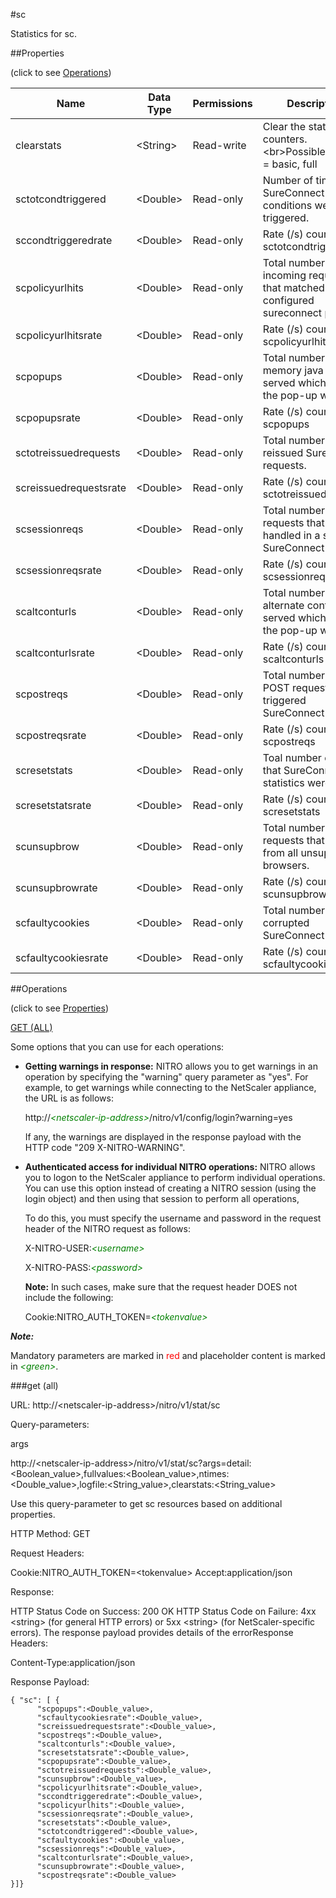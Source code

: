 #sc

Statistics for sc.


##Properties 
<span>(click to see [Operations](#operations))</span>


<table><thead><tr><th>Name</th><th> Data Type</th><th> Permissions</th><th>Description</th></tr></thead><tbody><tr><td>clearstats</td><td>&lt;String></td><td>Read-write</td><td>Clear the statsistics / counters.&lt;br>Possible values = basic, full</td><tr><tr><td>sctotcondtriggered</td><td>&lt;Double></td><td>Read-only</td><td>Number of times that SureConnect conditions were triggered.</td><tr><tr><td>sccondtriggeredrate</td><td>&lt;Double></td><td>Read-only</td><td>Rate (/s) counter for sctotcondtriggered</td><tr><tr><td>scpolicyurlhits</td><td>&lt;Double></td><td>Read-only</td><td>Total number of incoming requests that matched configured sureconnect policies.</td><tr><tr><td>scpolicyurlhitsrate</td><td>&lt;Double></td><td>Read-only</td><td>Rate (/s) counter for scpolicyurlhits</td><tr><tr><td>scpopups</td><td>&lt;Double></td><td>Read-only</td><td>Total number of in-memory java script served which throws the pop-up window.</td><tr><tr><td>scpopupsrate</td><td>&lt;Double></td><td>Read-only</td><td>Rate (/s) counter for scpopups</td><tr><tr><td>sctotreissuedrequests</td><td>&lt;Double></td><td>Read-only</td><td>Total number of reissued SureConnect requests.</td><tr><tr><td>screissuedrequestsrate</td><td>&lt;Double></td><td>Read-only</td><td>Rate (/s) counter for sctotreissuedrequests</td><tr><tr><td>scsessionreqs</td><td>&lt;Double></td><td>Read-only</td><td>Total number of requests that were handled in a single SureConnect session.</td><tr><tr><td>scsessionreqsrate</td><td>&lt;Double></td><td>Read-only</td><td>Rate (/s) counter for scsessionreqs</td><tr><tr><td>scaltconturls</td><td>&lt;Double></td><td>Read-only</td><td>Total number of alternate content served which throws the pop-up window.</td><tr><tr><td>scaltconturlsrate</td><td>&lt;Double></td><td>Read-only</td><td>Rate (/s) counter for scaltconturls</td><tr><tr><td>scpostreqs</td><td>&lt;Double></td><td>Read-only</td><td>Total number of HTTP POST requests that triggered SureConnect feature.</td><tr><tr><td>scpostreqsrate</td><td>&lt;Double></td><td>Read-only</td><td>Rate (/s) counter for scpostreqs</td><tr><tr><td>scresetstats</td><td>&lt;Double></td><td>Read-only</td><td>Toal number of times that SureConnect statistics were reset.</td><tr><tr><td>scresetstatsrate</td><td>&lt;Double></td><td>Read-only</td><td>Rate (/s) counter for scresetstats</td><tr><tr><td>scunsupbrow</td><td>&lt;Double></td><td>Read-only</td><td>Total number of requests that came from all unsupported browsers.</td><tr><tr><td>scunsupbrowrate</td><td>&lt;Double></td><td>Read-only</td><td>Rate (/s) counter for scunsupbrow</td><tr><tr><td>scfaultycookies</td><td>&lt;Double></td><td>Read-only</td><td>Total number of corrupted SureConnect cookies.</td><tr><tr><td>scfaultycookiesrate</td><td>&lt;Double></td><td>Read-only</td><td>Rate (/s) counter for scfaultycookies</td><tr></tbody></table>
##Operations 
<span>(click to see [Properties](#properties))</span>


[GET (ALL)](#get-(all))


Some options that you can use for each operations:
<ul><li><p><b>Getting warnings in response:</b> NITRO allows you to get warnings in an operation by specifying the "warning" query parameter as "yes". For example, to get warnings while connecting to the NetScaler appliance, the URL is as follows:</p><p>http://<span style="color:green;font-style:italic;">&lt;netscaler-ip-address&gt;</span>/nitro/v1/config/login?warning=yes</p><p>If any, the warnings are displayed in the response payload with the HTTP code "209 X-NITRO-WARNING".</p></li><li><p><b>Authenticated access for individual NITRO operations:</b> NITRO allows you to logon to the NetScaler appliance to perform individual operations. You can use this option instead of creating a NITRO session (using the login object) and then using that session to perform all operations,</p><p>To do this, you must specify the username and password in the request header of the NITRO request as follows:</p><p>X-NITRO-USER:<span style="color:green;font-style:italic;">&lt;username&gt;</span></p><p>X-NITRO-PASS:<span style="color:green;font-style:italic;">&lt;password&gt;</span></p><p><b>Note:</b> In such cases, make sure that the request header DOES not include the following:</p><p>Cookie:NITRO_AUTH_TOKEN=<span style="color:green;font-style:italic;">&lt;tokenvalue&gt;</span></p></li></ul>



***Note:*** 
Mandatory parameters are marked in <span style="color:#FF0000;">red</span> and placeholder content is marked in <span style="color:green;font-style:italic">&lt;green&gt;</span>.

###get (all)



URL: http://&lt;netscaler-ip-address&gt;/nitro/v1/stat/sc
Query-parameters:
args
http://&lt;netscaler-ip-address&gt;/nitro/v1/stat/sc?args=detail:&lt;Boolean_value&gt;,fullvalues:&lt;Boolean_value&gt;,ntimes:&lt;Double_value&gt;,logfile:&lt;String_value&gt;,clearstats:&lt;String_value&gt;
Use this query-parameter to get sc resources based on additional properties.



HTTP Method: GET
Request Headers:

Cookie:NITRO_AUTH_TOKEN=&lt;tokenvalue&gt;Accept:application/json

Response:
HTTP Status Code on Success: 200 OKHTTP Status Code on Failure: 4xx &lt;string&gt; (for general HTTP errors) or 5xx &lt;string&gt; (for NetScaler-specific errors). The response payload provides details of the errorResponse Headers:

Content-Type:application/json

Response Payload: ```{ "sc": [ {      "scpopups":<Double_value>,      "scfaultycookiesrate":<Double_value>,      "screissuedrequestsrate":<Double_value>,      "scpostreqs":<Double_value>,      "scaltconturls":<Double_value>,      "scresetstatsrate":<Double_value>,      "scpopupsrate":<Double_value>,      "sctotreissuedrequests":<Double_value>,      "scunsupbrow":<Double_value>,      "scpolicyurlhitsrate":<Double_value>,      "sccondtriggeredrate":<Double_value>,      "scpolicyurlhits":<Double_value>,      "scsessionreqsrate":<Double_value>,      "scresetstats":<Double_value>,      "sctotcondtriggered":<Double_value>,      "scfaultycookies":<Double_value>,      "scsessionreqs":<Double_value>,      "scaltconturlsrate":<Double_value>,      "scunsupbrowrate":<Double_value>,      "scpostreqsrate":<Double_value>}]}```



